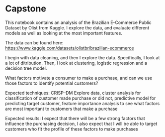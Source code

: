 # Capstone

This notebook contains an analysis of the Brazilian E-Commerce Public Dataset by Olist from Kaggle. I explore the data, and evaluate different models as well as looking at the most important features.

The data can be found here: https://www.kaggle.com/datasets/olistbr/brazilian-ecommerce

I begin with data cleaning, and then I explore the data. Specifically, I look at a lot of ditribution. Then, I look at clustering, logistic regression and a decision tree model. 

What factors motivate a consumer to make a purchase, and can we use those factors to identify potential customers?

Expected techniques:
CRISP–DM
Explore data, cluster analysis for classification of customer made purchase or did not, predictive model for predicting target customer, feature importance analysis to see what factors are most important to customers that make a purchase

Expected results:
I expect that there will be a few strong factors that influence the purchasing decision, I also expect that I will be able to target customers who fit the profile of these factors to make purchases

